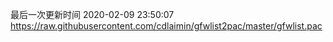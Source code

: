 最后一次更新时间 2020-02-09 23:50:07
https://raw.githubusercontent.com/cdlaimin/gfwlist2pac/master/gfwlist.pac

